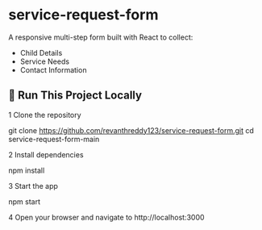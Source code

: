 # service-request-form


A responsive multi-step form built with React to collect:
- Child Details
- Service Needs
- Contact Information

## 🚀 Run This Project Locally

1 Clone the repository

git clone https://github.com/revanthreddy123/service-request-form.git
cd service-request-form-main

2 Install dependencies

npm install

3 Start the app

npm start

4 Open your browser and navigate to http://localhost:3000